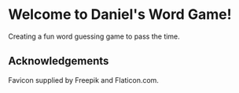# Welcome to Daniel's Word Game!
Creating a fun word guessing game to pass the time.

## Acknowledgements
Favicon supplied by Freepik and Flaticon.com.